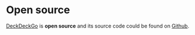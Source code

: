 # Open source

[DeckDeckGo] is **open source** and its source code could be found on [Github](https://github.com/deckgo/deckdeckgo).

[DeckDeckGo]: https://deckdeckgo.com